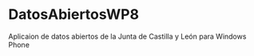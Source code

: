 DatosAbiertosWP8
================

Aplicaion de datos abiertos de la Junta de Castilla y León para Windows Phone
